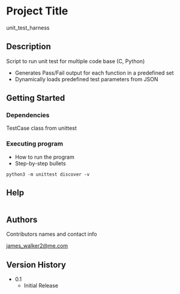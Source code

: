 # Project Title

unit_test_harness

## Description

Script to run unit test for multiple code base (C, Python)
- Generates Pass/Fail output for each function in a predefined set
- Dynamically loads predefined test parameters from JSON

## Getting Started

### Dependencies
 TestCase class from unittest

### Executing program

* How to run the program
* Step-by-step bullets
```
python3 -m unittest discover -v

```

## Help

```
```

## Authors

Contributors names and contact info

james_walker2@me.com

## Version History

* 0.1
    * Initial Release
